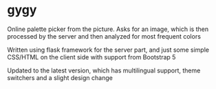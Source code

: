# gygy

Online palette picker from the picture.
Asks for an image, which is then processed by the server and then analyzed for most frequent colors

Written using flask framework for the server part, and just some simple CSS/HTML on the client side with support from Bootstrap 5

Updated to the latest version, which has multilingual support, theme switchers and a slight design change
